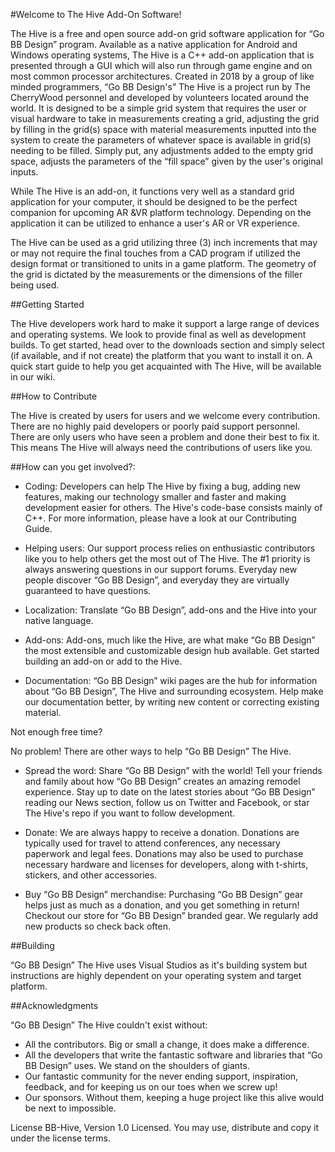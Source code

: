 #Welcome to The Hive  Add-On Software!

The Hive is a free and open source add-on grid software  application for “Go BB Design” program. Available as a native application for Android and Windows operating systems, The Hive is a C++ add-on application that is presented through a GUI which will also run through game engine and on most common processor architectures.  Created in 2018 by a group of like minded programmers, “Go BB Design's” The Hive is a project run by The CherryWood personnel and developed by volunteers located around the world. It is designed to be a simple grid system that requires the user or visual hardware to take in measurements creating a grid, adjusting the grid by filling in the grid(s) space with material measurements inputted into the system to create the parameters of whatever space is available in grid(s) needing to be filled. Simply put, any adjustments added to the empty grid space, adjusts the parameters of  the “fill space” given by the user's original inputs.

While The Hive is an add-on, it functions very well as a standard grid application for your computer, it should be designed to be the perfect companion for upcoming AR &VR platform technology. Depending on the application it can be utilized to enhance a user's AR or VR experience.

The Hive can be used as a grid utilizing three (3) inch increments that may or may not require the final touches from a CAD program if utilized the design format or transitioned to units in a game platform. The geometry of the grid is dictated by the measurements or the dimensions of the filler being used.

##Getting Started

The  Hive developers work hard to make it support a large range of devices and operating systems. We look to provide final as well as development builds. To get started, head over to the downloads section and simply select (if available, and if not create) the platform that you want to install it on. A quick start guide to help you get acquainted with The Hive, will be available in our wiki.

##How to Contribute

The  Hive is created by users for users and we welcome every contribution. There are no highly paid developers or poorly paid support personnel. There are only users who have seen a problem and done their best to fix it. This means The Hive will always need the contributions of users like you. 

##How can you get involved?:

* Coding: Developers can help The Hive by fixing a bug, adding new features, making our technology smaller and faster and making development easier for others. The Hive's code-base consists mainly of C++.  For more information, please have a look at our Contributing Guide.

* Helping users: Our support process relies on enthusiastic contributors like you to help others get the most out of The Hive. The #1 priority is always answering questions in our support forums. Everyday new people discover “Go BB Design”, and everyday they are virtually guaranteed to have questions.

* Localization: Translate “Go BB Design”, add-ons and the Hive into your native language.

* Add-ons: Add-ons, much like the Hive, are what make “Go BB Design” the most extensible and customizable design  hub available. Get started building an add-on or add to the Hive.

* Documentation: “Go BB Design” wiki pages are the hub for information about “Go BB Design”, The Hive and surrounding ecosystem. Help make our documentation better, by writing new content or correcting existing material.

Not enough free time? 

No problem! There are other ways to help “Go BB Design” The Hive.

* Spread the word: Share “Go BB Design” with the world! Tell your friends and family about how “Go BB Design” creates an amazing remodel experience. Stay up to date on the latest stories about “Go BB Design” reading our News section, follow us on Twitter and Facebook, or star The Hive's repo if you want to follow development.

* Donate: We are always happy to receive a donation. Donations are typically used for travel to attend conferences, any necessary paperwork and legal fees.  Donations may also be used to purchase necessary hardware and licenses for developers, along with t-shirts, stickers, and other accessories.

* Buy “Go BB Design” merchandise: Purchasing “Go BB Design” gear helps just as much as a donation, and you get something in return! Checkout our store for “Go BB Design” branded gear. We regularly add new products so check back often.

##Building

“Go BB Design” The Hive uses Visual Studios as it's building system but instructions are highly dependent on your operating system and target platform. 

 ##Acknowledgments 

“Go BB Design” The Hive couldn't exist without:

* All the contributors. Big or small a change, it does make a difference. 
* All the developers that write the fantastic software and libraries that “Go BB Design” uses. We stand on the shoulders of giants. 
* Our fantastic community for the never ending support, inspiration, feedback, and for keeping us on our toes when we screw up!
* Our sponsors. Without them, keeping a huge project like this alive would be next to impossible.

License BB-Hive, Version 1.0 Licensed. You may use, distribute and copy it under the license terms.